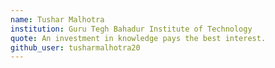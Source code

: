 ```yaml
---
name: Tushar Malhotra 
institution: Guru Tegh Bahadur Institute of Technology
quote: An investment in knowledge pays the best interest. 
github_user: tusharmalhotra20
---
```

